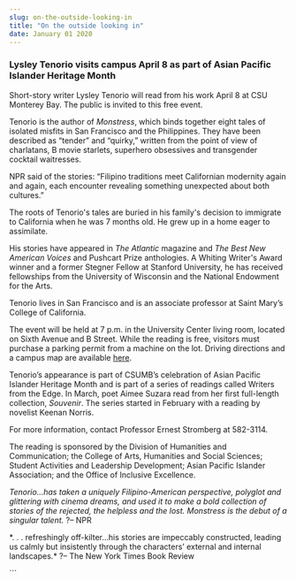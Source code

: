 ```yaml
---
slug: on-the-outside-looking-in
title: "On the outside looking in"
date: January 01 2020
---
```


  
<h3>
  Lysley Tenorio visits campus April 8 as part of Asian Pacific Islander
  Heritage Month
</h3>
<p>
  Short-story writer Lysley Tenorio will read from his work April 8 at CSU
  Monterey Bay. The public is invited to this free event.
</p>
<p>
  Tenorio is the author of <em>Monstress</em>, which binds together eight tales
  of isolated misfits in San Francisco and the Philippines. They have been
  described as “tender” and “quirky,” written from the point of view of
  charlatans, B movie starlets, superhero obsessives and transgender cocktail
  waitresses.
</p>
<p>
  NPR said of the stories: “Filipino traditions meet Californian modernity again
  and again, each encounter revealing something unexpected about both cultures.”
</p>
<p>
  The roots of Tenorio's tales are buried in his family's decision to immigrate
  to California when he was 7 months old. He grew up in a home eager to
  assimilate.
</p>
<p>
  His stories have appeared in <em>The Atlantic</em> magazine and
  <em>The Best New American Voices</em> and Pushcart Prize anthologies. A
  Whiting Writer's Award winner and a former Stegner Fellow at Stanford
  University, he has received fellowships from the University of Wisconsin and
  the National Endowment for the Arts.
</p>
<p>
  Tenorio lives in San Francisco and is an associate professor at Saint Mary’s
  College of California.
</p>
<p>
  The event will be held at 7 p.m. in the University Center living room, located
  on Sixth Avenue and B Street. While the reading is free, visitors must
  purchase a parking permit from a machine on the lot. Driving directions and a
  campus map are available <a href="https://csumb.edu/maps">here</a>.
</p>
<p>
  Tenorio’s appearance is part of CSUMB’s celebration of Asian Pacific Islander
  Heritage Month and is part of a series of readings called Writers from the
  Edge. In March, poet Aimee Suzara read from her first full-length collection,
  <em>Souvenir</em>. The series started in February with a reading by novelist
  Keenan Norris.
</p>
<p>For more information, contact Professor Ernest Stromberg at 582-3114.</p>
<p>
  The reading is sponsored by the Division of Humanities and Communication; the
  College of Arts, Humanities and Social Sciences; Student Activities and
  Leadership Development; Asian Pacific Islander Association; and the Office of
  Inclusive Excellence.
</p>
<p>
  <em
    >Tenorio…has taken a uniquely Filipino-American perspective, polyglot and
    glittering with cinema dreams, and used it to make a bold collection of
    stories of the rejected, the helpless and the lost. Monstress is the debut
    of a singular talent.</em
  >
  ?– NPR
</p>
<p>
  *. . . refreshingly off-kilter…his stories are impeccably constructed, leading
  us calmly but insistently through the characters’ external and internal
  landscapes.* ?– The New York Times Book Review
</p>
```
